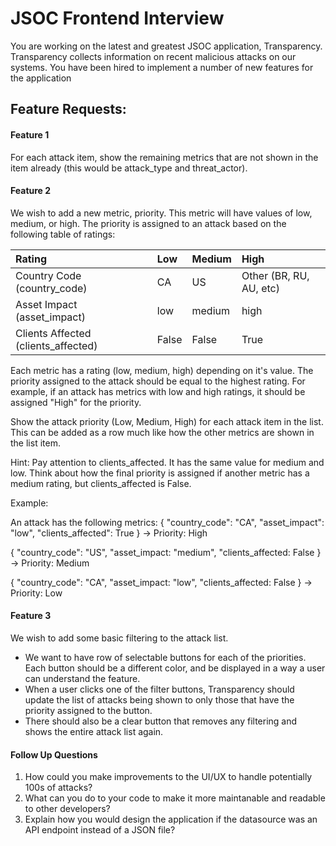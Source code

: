 # JSOC Frontend Interview

You are working on the latest and greatest JSOC application, Transparency. Transparency collects information on recent malicious attacks on our systems. You have been hired to implement a number of new features for the application

## Feature Requests:

#### Feature 1

For each attack item, show the remaining metrics that are not shown in the item already (this would be attack_type and threat_actor).

#### Feature 2

We wish to add a new metric, priority. This metric will have values of low, medium, or high. The priority is assigned to an attack based on the following table of ratings:

| Rating                              | Low   | Medium | High                    |
| :---------------------------------- | :---- | :----- | :---------------------- |
| Country Code (country_code)         | CA    | US     | Other (BR, RU, AU, etc) |
| Asset Impact (asset_impact)         | low   | medium | high                    |
| Clients Affected (clients_affected) | False | False  | True                    |

Each metric has a rating (low, medium, high) depending on it's value. The priority assigned to the attack should be equal to the highest rating. For example, if an attack has metrics with low and high ratings, it should be assigned "High" for the priority.

Show the attack priority (Low, Medium, High) for each attack item in the list. This can be added as a row much like how the other metrics are shown in the list item.

Hint: Pay attention to clients_affected. It has the same value for medium and low. Think about how the final priority is assigned if another metric has a medium rating, but clients_affected is False.

Example:

An attack has the following metrics:
{
"country_code": "CA",
"asset_impact": "low",
"clients_affected": True
}
-> Priority: High

{
"country_code": "US",
"asset_impact: "medium",
"clients_affected: False
}
-> Priority: Medium

{
"country_code": "CA",
"asset_impact: "low",
"clients_affected: False
}
-> Priority: Low

#### Feature 3

We wish to add some basic filtering to the attack list.

- We want to have row of selectable buttons for each of the priorities. Each button should be a different color, and be displayed in a way a user can understand the feature.
- When a user clicks one of the filter buttons, Transparency should update the list of attacks being shown to only those that have the priority assigned to the button.
- There should also be a clear button that removes any filtering and shows the entire attack list again.

#### Follow Up Questions

1. How could you make improvements to the UI/UX to handle potentially 100s of attacks?
2. What can you do to your code to make it more maintanable and readable to other developers?
3. Explain how you would design the application if the datasource was an API endpoint instead of a JSON file?
